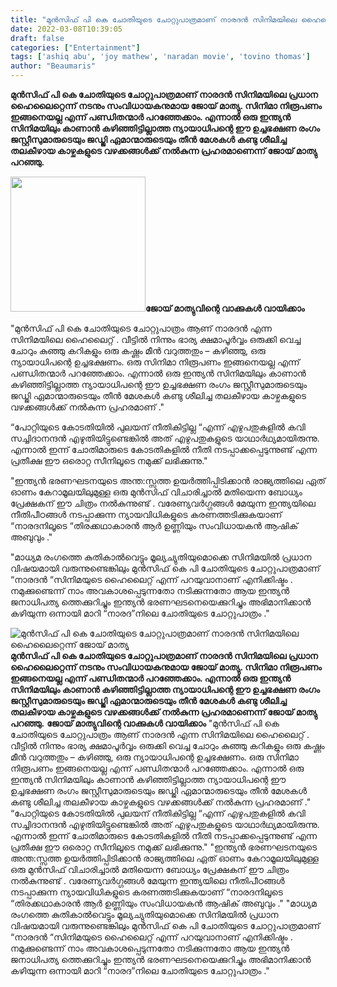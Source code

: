 ```yaml
---
title: "മുൻസിഫ് പി കെ ചോതിയുടെ ചോറ്റുപാത്രമാണ് നാരദൻ സിനിമയിലെ ഹൈലൈറ്റെന്ന് ജോയ് മാത്യു"
date: 2022-03-08T10:39:05
draft: false
categories: ["Entertainment"]
tags: ['ashiq abu', 'joy mathew', 'naradan movie', 'tovino thomas']
author: "Beaumaris"
---
```


<strong>മുൻസിഫ് പി കെ ചോതിയുടെ ചോറ്റുപാത്രമാണ് നാരദൻ സിനിമയിലെ പ്രധാന ഹൈലൈറ്റെന്ന് നടനും സംവിധായകനുമായ ജോയ് മാത്യു. സിനിമാ നിരൂപണം ഇങ്ങനെയല്ല എന്ന് പണ്ഡിതന്മാർ പറഞ്ഞേക്കാം. എന്നാൽ ഒരു ഇന്ത്യൻ സിനിമയിലും കാണാൻ കഴിഞ്ഞിട്ടില്ലാത്ത ന്യായാധിപന്റെ ഈ ഉച്ചഭക്ഷണ രംഗം ജസ്റ്റീസുമാരുടെയും ജഡ്ജി ഏമാന്മാരുടെയും തീൻ മേശകൾ കണ്ടു ശീലിച്ച തലകീഴായ കാഴ്ചകളുടെ വഴക്കങ്ങൾക്ക് നൽകുന്ന പ്രഹരമാണെന്ന് ജോയ് മാത്യു പറഞ്ഞു.</strong>

<strong><img class="wp-image-325915 alignleft" src="https://cdn.boolokam.com/articles/2022/03/77777777.jpg" alt="" width="216" height="216" />ജോയ് മാത്യുവിന്റെ വാക്കുകൾ വായിക്കാം</strong>

"മുൻസിഫ് പി കെ ചോതിയുടെ ചോറ്റുപാത്രം ആണ് നാരദൻ എന്ന സിനിമയിലെ ഹൈലൈറ്റ് . വീട്ടിൽ നിന്നും ഭാര്യ ക്ഷമാപൂർവ്വം ഒരുക്കി വെച്ച ചോറും കുഞ്ഞു കറികളും ഒരു കഷ്ണം മീൻ വറുത്തതും – കഴിഞ്ഞു, ഒരു ന്യായാധിപന്റെ ഉച്ചഭക്ഷണം. ഒരു സിനിമാ നിരൂപണം ഇങ്ങനെയല്ല എന്ന് പണ്ഡിതന്മാർ പറഞ്ഞേക്കാം. എന്നാൽ ഒരു ഇന്ത്യൻ സിനിമയിലും കാണാൻ കഴിഞ്ഞിട്ടില്ലാത്ത ന്യായാധിപന്റെ ഈ ഉച്ചഭക്ഷണ രംഗം ജസ്റ്റീസുമാരുടെയും ജഡ്ജി ഏമാന്മാരുടെയും തീൻ മേശകൾ കണ്ടു ശീലിച്ച തലകീഴായ കാഴ്ചകളുടെ വഴക്കങ്ങൾക്ക് നൽകുന്ന പ്രഹരമാണ് ."

“പോറ്റിയുടെ കോടതിയിൽ പുലയന് നീതികിട്ടില്ല “എന്ന് എഴുപതുകളിൽ കവി സച്ചിദാനന്ദൻ എഴുതിയിട്ടുണ്ടെങ്കിൽ അത് എഴുപതുകളുടെ യാഥാർഥ്യമായിരുന്നു. എന്നാൽ ഇന്ന് ചോതിമാരുടെ കോടതികളിൽ നീതി നടപ്പാക്കപ്പെടുന്നുണ്ട് എന്ന പ്രതീക്ഷ ഈ ഒരൊറ്റ സീനിലൂടെ നമുക്ക് ലഭിക്കുന്നു."

"ഇന്ത്യൻ ഭരണഘടനയുടെ അന്ത:സ്സത്ത ഉയർത്തിപ്പിടിക്കാൻ രാജ്യത്തിലെ ഏത് ഓണം കേറാമൂലയിലുമുള്ള ഒരു മുൻസിഫ് വിചാരിച്ചാൽ മതിയെന്ന ബോധ്യം പ്രേക്ഷകന് ഈ ചിത്രം നൽകുന്നുണ്ട് . വരേണ്യവർഗ്ഗങ്ങൾ മേയുന്ന ഇന്ത്യയിലെ നീതിപീഠങ്ങൾ നടപ്പാക്കുന്ന ന്യായവിധികളുടെ കരണത്തടിക്കുകയാണ് “നാരദനിലൂടെ “തിരക്കഥാകാരൻ ആർ ഉണ്ണിയും സംവിധായകൻ ആഷിക് അബുവും ."

"മാധ്യമ രംഗത്തെ കുതികാൽവെട്ടും മൂല്യച്യുതിയുമൊക്കെ സിനിമയിൽ പ്രധാന വിഷയമായി വരുന്നുണ്ടെങ്കിലും മുൻസിഫ് കെ പി ചോതിയുടെ ചോറ്റുപാത്രമാണ് “നാരദൻ “സിനിമയുടെ ഹൈലൈറ്റ് എന്ന് പറയുവാനാണ് എനിക്കിഷ്ടം . നമുക്കുണ്ടെന്ന് നാം അവകാശപ്പെടുന്നതോ നടിക്കുന്നതോ ആയ ഇന്ത്യൻ ജനാധിപത്യ ത്തെക്കുറിച്ചും ഇന്ത്യൻ ഭരണഘടനെയെക്കുറിച്ചും അഭിമാനിക്കാൻ കഴിയുന്ന ഒന്നായി മാറി “നാരദ”നിലെ ചോതിയുടെ ചോറ്റുപാത്രം ."


![മുൻസിഫ് പി കെ ചോതിയുടെ ചോറ്റുപാത്രമാണ് നാരദൻ സിനിമയിലെ ഹൈലൈറ്റെന്ന് ജോയ് മാത്യു](https://cdn.boolokam.com/articles/2022/03/77777777.jpg)**മുൻസിഫ് പി കെ ചോതിയുടെ ചോറ്റുപാത്രമാണ് നാരദൻ സിനിമയിലെ പ്രധാന ഹൈലൈറ്റെന്ന് നടനും സംവിധായകനുമായ ജോയ് മാത്യു. സിനിമാ നിരൂപണം ഇങ്ങനെയല്ല എന്ന് പണ്ഡിതന്മാർ പറഞ്ഞേക്കാം. എന്നാൽ ഒരു ഇന്ത്യൻ സിനിമയിലും കാണാൻ കഴിഞ്ഞിട്ടില്ലാത്ത ന്യായാധിപന്റെ ഈ ഉച്ചഭക്ഷണ രംഗം ജസ്റ്റീസുമാരുടെയും ജഡ്ജി ഏമാന്മാരുടെയും തീൻ മേശകൾ കണ്ടു ശീലിച്ച തലകീഴായ കാഴ്ചകളുടെ വഴക്കങ്ങൾക്ക് നൽകുന്ന പ്രഹരമാണെന്ന് ജോയ് മാത്യു പറഞ്ഞു.** **ജോയ് മാത്യുവിന്റെ വാക്കുകൾ വായിക്കാം** "മുൻസിഫ് പി കെ ചോതിയുടെ ചോറ്റുപാത്രം ആണ് നാരദൻ എന്ന സിനിമയിലെ ഹൈലൈറ്റ് . വീട്ടിൽ നിന്നും ഭാര്യ ക്ഷമാപൂർവ്വം ഒരുക്കി വെച്ച ചോറും കുഞ്ഞു കറികളും ഒരു കഷ്ണം മീൻ വറുത്തതും – കഴിഞ്ഞു, ഒരു ന്യായാധിപന്റെ ഉച്ചഭക്ഷണം. ഒരു സിനിമാ നിരൂപണം ഇങ്ങനെയല്ല എന്ന് പണ്ഡിതന്മാർ പറഞ്ഞേക്കാം. എന്നാൽ ഒരു ഇന്ത്യൻ സിനിമയിലും കാണാൻ കഴിഞ്ഞിട്ടില്ലാത്ത ന്യായാധിപന്റെ ഈ ഉച്ചഭക്ഷണ രംഗം ജസ്റ്റീസുമാരുടെയും ജഡ്ജി ഏമാന്മാരുടെയും തീൻ മേശകൾ കണ്ടു ശീലിച്ച തലകീഴായ കാഴ്ചകളുടെ വഴക്കങ്ങൾക്ക് നൽകുന്ന പ്രഹരമാണ് ." “പോറ്റിയുടെ കോടതിയിൽ പുലയന് നീതികിട്ടില്ല “എന്ന് എഴുപതുകളിൽ കവി സച്ചിദാനന്ദൻ എഴുതിയിട്ടുണ്ടെങ്കിൽ അത് എഴുപതുകളുടെ യാഥാർഥ്യമായിരുന്നു. എന്നാൽ ഇന്ന് ചോതിമാരുടെ കോടതികളിൽ നീതി നടപ്പാക്കപ്പെടുന്നുണ്ട് എന്ന പ്രതീക്ഷ ഈ ഒരൊറ്റ സീനിലൂടെ നമുക്ക് ലഭിക്കുന്നു." "ഇന്ത്യൻ ഭരണഘടനയുടെ അന്ത:സ്സത്ത ഉയർത്തിപ്പിടിക്കാൻ രാജ്യത്തിലെ ഏത് ഓണം കേറാമൂലയിലുമുള്ള ഒരു മുൻസിഫ് വിചാരിച്ചാൽ മതിയെന്ന ബോധ്യം പ്രേക്ഷകന് ഈ ചിത്രം നൽകുന്നുണ്ട് . വരേണ്യവർഗ്ഗങ്ങൾ മേയുന്ന ഇന്ത്യയിലെ നീതിപീഠങ്ങൾ നടപ്പാക്കുന്ന ന്യായവിധികളുടെ കരണത്തടിക്കുകയാണ് “നാരദനിലൂടെ “തിരക്കഥാകാരൻ ആർ ഉണ്ണിയും സംവിധായകൻ ആഷിക് അബുവും ." "മാധ്യമ രംഗത്തെ കുതികാൽവെട്ടും മൂല്യച്യുതിയുമൊക്കെ സിനിമയിൽ പ്രധാന വിഷയമായി വരുന്നുണ്ടെങ്കിലും മുൻസിഫ് കെ പി ചോതിയുടെ ചോറ്റുപാത്രമാണ് “നാരദൻ “സിനിമയുടെ ഹൈലൈറ്റ് എന്ന് പറയുവാനാണ് എനിക്കിഷ്ടം . നമുക്കുണ്ടെന്ന് നാം അവകാശപ്പെടുന്നതോ നടിക്കുന്നതോ ആയ ഇന്ത്യൻ ജനാധിപത്യ ത്തെക്കുറിച്ചും ഇന്ത്യൻ ഭരണഘടനെയെക്കുറിച്ചും അഭിമാനിക്കാൻ കഴിയുന്ന ഒന്നായി മാറി “നാരദ”നിലെ ചോതിയുടെ ചോറ്റുപാത്രം ."
